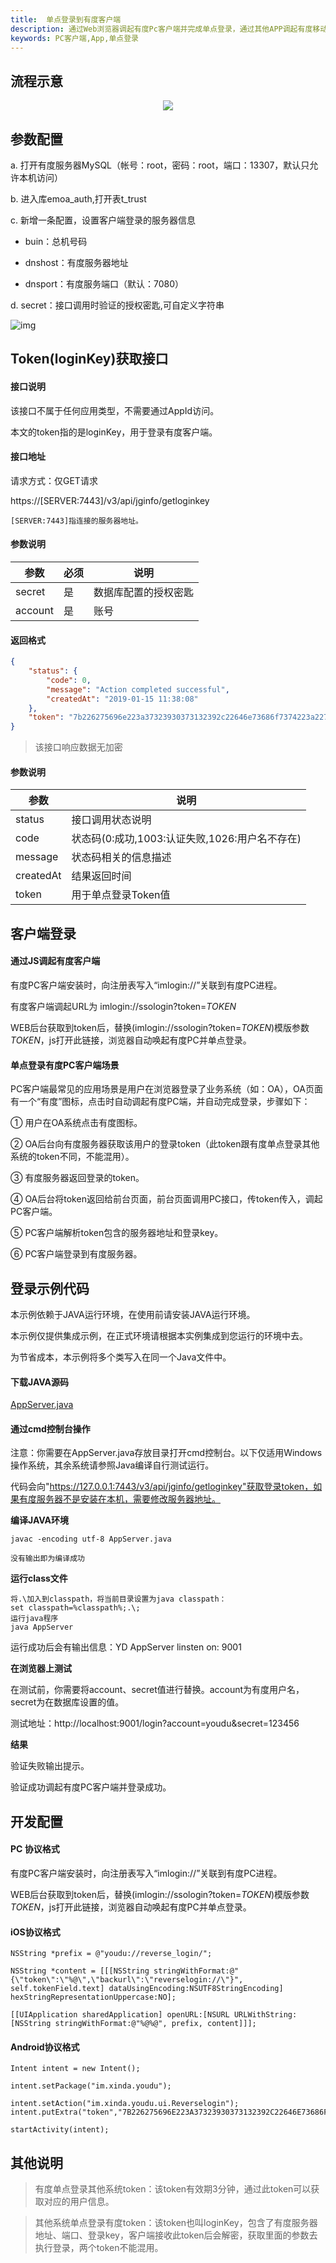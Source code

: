 ```yaml
---
title:  单点登录到有度客户端
description: 通过Web浏览器调起有度Pc客户端并完成单点登录，通过其他APP调起有度移动客户端并完成单点登录
keywords: PC客户端,App,单点登录
---
```


## 流程示意

<center><img src="res/b01_00009/1003412.png" style="text-align:center;" /></center>

## 参数配置

a. 打开有度服务器MySQL（帐号：root，密码：root，端口：13307，默认只允许本机访问）

b. 进入库emoa_auth,打开表t_trust

c. 新增一条配置，设置客户端登录的服务器信息

-   buin：总机号码

-   dnshost：有度服务器地址

-   dnsport：有度服务端口（默认：7080）

d. secret：接口调用时验证的授权密匙,可自定义字符串

![img](res/b01_00009/10032.png)

## Token(loginKey)获取接口

#### 接口说明

该接口不属于任何应用类型，不需要通过AppId访问。

本文的token指的是loginKey，用于登录有度客户端。

#### 接口地址

请求方式：仅GET请求

https://[SERVER:7443]/v3/api/jginfo/getloginkey

```
[SERVER:7443]指连接的服务器地址。
```

#### 参数说明

| 参数    | 必须 | 说明                 |
| ------- | ---- | -------------------- |
| secret  | 是   | 数据库配置的授权密匙 |
| account | 是   | 账号                 |

#### 返回格式

```json
{
	"status": {
		"code": 0,
		"message": "Action completed successful",
		"createdAt": "2019-01-15 11:38:08"
	},
	"token": "7b226275696e223a37323930373132392c22646e73686f7374223a22796f7564752e696d222c22646e73706f7274223a38302c226c6f67696e6b6579223a223233323837303330464644413433393039383839423034323335454536393843227d"
}
```
> 该接口响应数据无加密
#### 参数说明

| 参数      | 说明                                           |
| --------- | ---------------------------------------------- |
| status    | 接口调用状态说明                               |
| code      | 状态码(0:成功,1003:认证失败,1026:用户名不存在) |
| message   | 状态码相关的信息描述                           |
| createdAt | 结果返回时间                                   |
| token     | 用于单点登录Token值                            |

## 客户端登录

#### 通过JS调起有度客户端

有度PC客户端安装时，向注册表写入“imlogin://”关联到有度PC进程。

有度客户端调起URL为 imlogin://ssologin?token=$TOKEN$

WEB后台获取到token后，替换(imlogin://ssologin?token=$TOKEN$)模版参数$TOKEN$，js打开此链接，浏览器自动唤起有度PC并单点登录。

#### 单点登录有度PC客户端场景

PC客户端最常见的应用场景是用户在浏览器登录了业务系统（如：OA），OA页面有一个“有度”图标，点击时自动调起有度PC端，并自动完成登录，步骤如下：

① 用户在OA系统点击有度图标。

② OA后台向有度服务器获取该用户的登录token（此token跟有度单点登录其他系统的token不同，不能混用）。

③ 有度服务器返回登录的token。

④ OA后台将token返回给前台页面，前台页面调用PC接口，传token传入，调起PC客户端。

⑤ PC客户端解析token包含的服务器地址和登录key。

⑥ PC客户端登录到有度服务器。

## 登录示例代码

本示例依赖于JAVA运行环境，在使用前请安装JAVA运行环境。

本示例仅提供集成示例，在正式环境请根据本实例集成到您运行的环境中去。

为节省成本，本示例将多个类写入在同一个Java文件中。

#### 下载JAVA源码

[AppServer.java](https://youdu.im/api/file/AppServer.java)

#### 通过cmd控制台操作

注意：你需要在AppServer.java存放目录打开cmd控制台。以下仅适用Windows操作系统，其余系统请参照Java编译自行测试运行。

代码会向"https://127.0.0.1:7443/v3/api/jginfo/getloginkey"获取登录token，如果有度服务器不是安装在本机，需要修改服务器地址。

**编译JAVA环境**

```
javac -encoding utf-8 AppServer.java

没有输出即为编译成功
```

**运行class文件**

```
将.\加入到classpath，将当前目录设置为java classpath：
set classpath=%classpath%;.\;
运行java程序
java AppServer
```

运行成功后会有输出信息：YD AppServer linsten on: 9001

**在浏览器上测试**

在测试前，你需要将account、secret值进行替换。account为有度用户名，secret为在数据库设置的值。

测试地址：http://localhost:9001/login?account=youdu&secret=123456

**结果**

验证失败输出提示。

验证成功调起有度PC客户端并登录成功。

## 开发配置

#### PC 协议格式

有度PC客户端安装时，向注册表写入“imlogin://”关联到有度PC进程。

WEB后台获取到token后，替换(imlogin://ssologin?token=$TOKEN$)模版参数$TOKEN$，js打开此链接，浏览器自动唤起有度PC并单点登录。

#### iOS协议格式

```
NSString *prefix = @"youdu://reverse_login/";

NSString *content = [[[NSString stringWithFormat:@"{\"token\":\"%@\",\"backurl\":\"reverselogin://\"}", self.tokenField.text] dataUsingEncoding:NSUTF8StringEncoding] hexStringRepresentationUppercase:NO];

[[UIApplication sharedApplication] openURL:[NSURL URLWithString:[NSString stringWithFormat:@"%@%@", prefix, content]]];
```

#### Android协议格式

```
Intent intent = new Intent();

intent.setPackage("im.xinda.youdu");

intent.setAction("im.xinda.youdu.ui.Reverselogin");     intent.putExtra("token","7B226275696E223A37323930373132392C22646E73686F7374223A22222C22646E73706F7274223A38302C226C6F67696E6B6579223A22736466736466736466227D");

startActivity(intent);
```

## 其他说明

> 有度单点登录其他系统token：该token有效期3分钟，通过此token可以获取对应的用户信息。

> 其他系统单点登录有度token：该token也叫loginKey，包含了有度服务器地址、端口、登录key，客户端接收此token后会解密，获取里面的参数去执行登录，两个token不能混用。